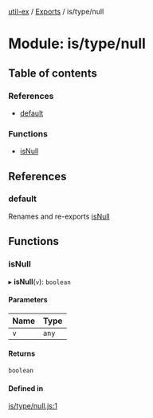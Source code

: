 [util-ex](../README.md) / [Exports](../modules.md) / is/type/null

# Module: is/type/null

## Table of contents

### References

- [default](is_type_null.md#default)

### Functions

- [isNull](is_type_null.md#isnull)

## References

### default

Renames and re-exports [isNull](is_type_null.md#isnull)

## Functions

### isNull

▸ **isNull**(`v`): `boolean`

#### Parameters

| Name | Type |
| :------ | :------ |
| `v` | `any` |

#### Returns

`boolean`

#### Defined in

[is/type/null.js:1](https://github.com/snowyu/util-ex.js/blob/de980c9/src/is/type/null.js#L1)
